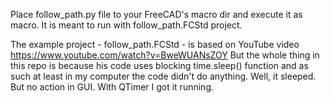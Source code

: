 Place follow_path.py file to your FreeCAD's macro dir and execute it as macro. It is meant to run with follow_path.FCStd project.

The example project - follow_path.FCStd - is based on YouTube video https://www.youtube.com/watch?v=BweWUANsZOY 
But the whole thing in this repo is because his code uses blocking time.sleep() function and as such at least in my computer
the code didn't do anything. Well, it sleeped. But no action in GUI. With QTimer I got it running.
